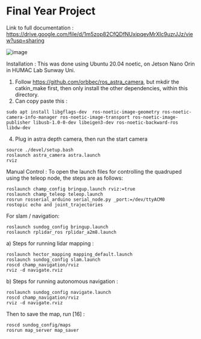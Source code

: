 # Final Year Project 

Link to full documentation : https://drive.google.com/file/d/1m5zop82CfQDfNUxipqevMrXIc9uzrJJz/view?usp=sharing 

![image](https://github.com/user-attachments/assets/5361df34-0e91-4a38-ad99-cf2e0dbd2648)

Installation : 
This was done using Ubuntu 20.04 noetic, on Jetson Nano Orin in HUMAC Lab Sunway Uni.

1. Follow https://github.com/orbbec/ros_astra_camera, but mkdir the catkin_make first, then only install the other dependencies, within this directory.
2. Can copy paste this :

```
sudo apt install libgflags-dev  ros-noetic-image-geometry ros-noetic-camera-info-manager ros-noetic-image-transport ros-noetic-image-publisher libusb-1.0-0-dev libeigen3-dev ros-noetic-backward-ros libdw-dev
```

4. Plug in astra depth camera, then run the start camera

```
source ./devel/setup.bash 
roslaunch astra_camera astra.launch
rviz
```

Manual Control :
To open the launch files for controlling the quadruped using the teleop node, the steps are as
follows:
```
roslaunch champ_config bringup.launch rviz:=true
roslaunch champ_teleop teleop.launch
rosrun rosserial_arduino serial_node.py _port:=/dev/ttyACM0
rostopic echo and joint_trajectories
```
For slam / navigation:
```
roslaunch sundog_config bringup.launch
roslaunch rplidar_ros rplidar_a2m8.launch
```
a) Steps for running lidar mapping :
```
roslaunch hector_mapping mapping_default.launch
roslaunch sundog_config slam.launch
roscd champ_navigation/rviz
rviz -d navigate.rviz
```
b) Steps for running autonomous navigation :
```
roslaunch sundog_config navigate.launch
roscd champ_navigation/rviz
rviz -d navigate.rviz
```

Then to save the map, run [16] :
```
roscd sundog_config/maps
rosrun map_server map_saver
```

